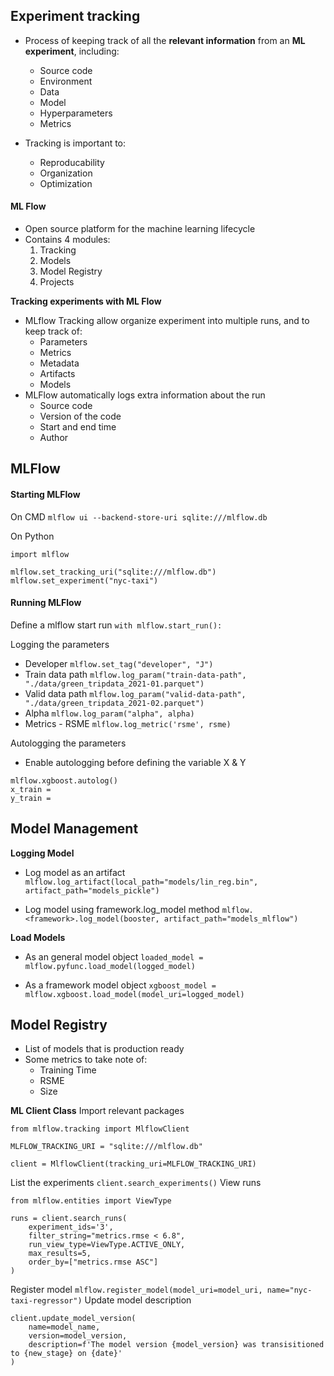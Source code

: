 ## Experiment tracking

- Process of keeping track of all the **relevant information** from an **ML experiment**, including:
    - Source code
    - Environment
    - Data
    - Model
    - Hyperparameters
    - Metrics 

- Tracking is important to:
    - Reproducability
    - Organization
    - Optimization

#### ML Flow
- Open source platform for the machine learning lifecycle
- Contains 4 modules:
    1. Tracking
    2. Models
    3. Model Registry
    4. Projects

**Tracking experiments with ML Flow**
- MLflow Tracking allow organize experiment into multiple runs, and to keep track of:
    - Parameters
    - Metrics
    - Metadata
    - Artifacts
    - Models
- MLFlow automatically logs extra information about the run
    - Source code
    - Version of the code
    - Start and end time
    - Author

## MLFlow
#### Starting MLFlow
On CMD
```mlflow ui --backend-store-uri sqlite:///mlflow.db```

On Python
```
import mlflow

mlflow.set_tracking_uri("sqlite:///mlflow.db")
mlflow.set_experiment("nyc-taxi")
```

#### Running MLFlow
Define a mlflow start run
```with mlflow.start_run():```

Logging the parameters
- Developer
```mlflow.set_tag("developer", "J")```
- Train data path
```mlflow.log_param("train-data-path", "./data/green_tripdata_2021-01.parquet")```
- Valid data path
```mlflow.log_param("valid-data-path", "./data/green_tripdata_2021-02.parquet")```
- Alpha
```mlflow.log_param("alpha", alpha)```
- Metrics - RSME
```mlflow.log_metric('rsme', rsme)```

Autologging the parameters
- Enable autologging before defining the variable X & Y
```
mlflow.xgboost.autolog()
x_train =
y_train = 

```

## Model Management 
**Logging Model**
- Log model as an artifact
```mlflow.log_artifact(local_path="models/lin_reg.bin", artifact_path="models_pickle") ```

- Log model using framework.log_model method
```mlflow.<framework>.log_model(booster, artifact_path="models_mlflow")```

**Load Models**
- As an general model object
```loaded_model = mlflow.pyfunc.load_model(logged_model)```

- As a framework model object
```xgboost_model = mlflow.xgboost.load_model(model_uri=logged_model)```

## Model Registry
- List of models that is production ready
- Some metrics to take note of:
    - Training Time
    - RSME
    - Size

**ML Client Class**
Import relevant packages
```
from mlflow.tracking import MlflowClient

MLFLOW_TRACKING_URI = "sqlite:///mlflow.db"

client = MlflowClient(tracking_uri=MLFLOW_TRACKING_URI)
```
List the experiments
``` client.search_experiments() ```
View runs
```
from mlflow.entities import ViewType

runs = client.search_runs(
    experiment_ids='3',
    filter_string="metrics.rmse < 6.8",
    run_view_type=ViewType.ACTIVE_ONLY,
    max_results=5,
    order_by=["metrics.rmse ASC"]  
)
```
Register model
```mlflow.register_model(model_uri=model_uri, name="nyc-taxi-regressor")```
Update model description
```
client.update_model_version(
    name=model_name,
    version=model_version,
    description=f'The model version {model_version} was transisitioned to {new_stage} on {date}'
)
```
